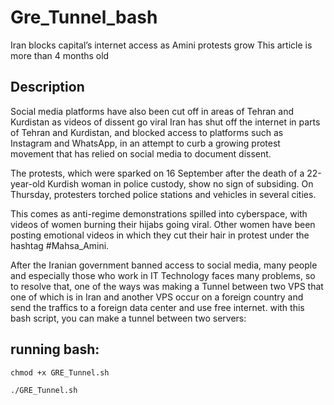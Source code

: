 # Gre_Tunnel_bash

Iran blocks capital’s internet access as Amini protests grow
This article is more than 4 months old

## Description
Social media platforms have also been cut off in areas of Tehran and Kurdistan as videos of dissent go viral
Iran has shut off the internet in parts of Tehran and Kurdistan, and blocked access to platforms such as Instagram and WhatsApp, in an attempt to curb a growing protest movement that has relied on social media to document dissent.

The protests, which were sparked on 16 September after the death of a 22-year-old Kurdish woman in police custody, show no sign of subsiding. On Thursday, protesters torched police stations and vehicles in several cities.

This comes as anti-regime demonstrations spilled into cyberspace, with videos of women burning their hijabs going viral. Other women have been posting emotional videos in which they cut their hair in protest under the hashtag #Mahsa_Amini.

After the Iranian government banned access to social media, many people and especially those who work in IT Technology faces many problems, so to resolve that, one of the ways was making a Tunnel between two VPS that one of which is in Iran and another VPS occur on a foreign country and send the traffics to a foreign data center and use free internet.
with this bash script, you can make a tunnel between two servers:
 
##  running bash:
 ```
 chmod +x GRE_Tunnel.sh
 ```
 ```
 ./GRE_Tunnel.sh
```
